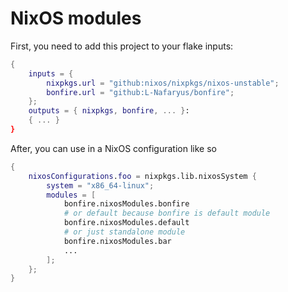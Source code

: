 # NixOS modules

First, you need to add this project to your flake inputs:

```nix
{
    inputs = {
        nixpkgs.url = "github:nixos/nixpkgs/nixos-unstable";
        bonfire.url = "github:L-Nafaryus/bonfire";
    };
    outputs = { nixpkgs, bonfire, ... }:
    { ... }
}
```

After, you can use in a NixOS configuration like so 

```nix 
{
    nixosConfigurations.foo = nixpkgs.lib.nixosSystem {
        system = "x86_64-linux";
        modules = [
            bonfire.nixosModules.bonfire
            # or default because bonfire is default module
            bonfire.nixosModules.default
            # or just standalone module 
            bonfire.nixosModules.bar
            ...
        ];
    };
}

